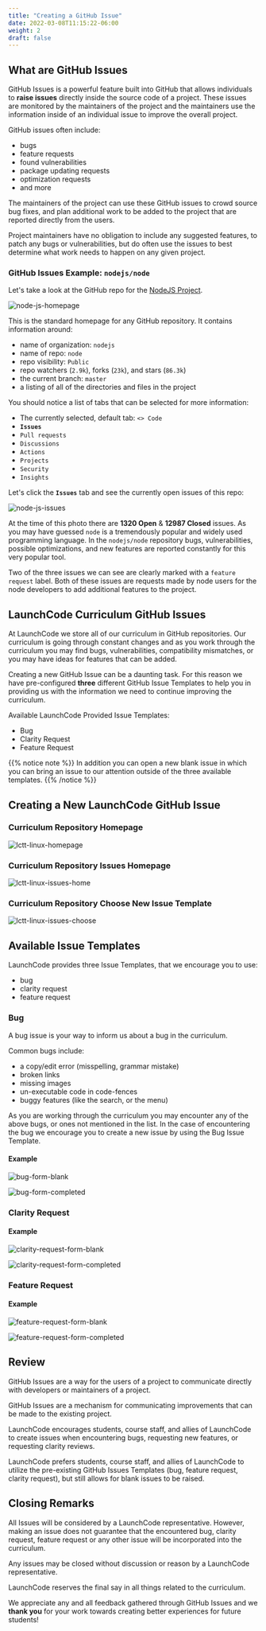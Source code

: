 ```yaml
---
title: "Creating a GitHub Issue"
date: 2022-03-08T11:15:22-06:00
weight: 2
draft: false
---
```


## What are GitHub Issues

GitHub Issues is a powerful feature built into GitHub that allows individuals to **raise issues** directly inside the source code of a project. These issues are monitored by the maintainers of the project and the maintainers use the information inside of an individual issue to improve the overall project.

GitHub issues often include:

- bugs
- feature requests
- found vulnerabilities
- package updating requests
- optimization requests
- and more

The maintainers of the project can use these GitHub issues to crowd source bug fixes, and plan additional work to be added to the project that are reported directly from the users.

Project maintainers have no obligation to include any suggested features, to patch any bugs or vulnerabilities, but do often use the issues to best determine what work needs to happen on any given project.

### GitHub Issues Example: `nodejs/node`

Let's take a look at the GitHub repo for the [NodeJS Project](https://github.com/nodejs/node).

![node-js-homepage](pictures/node-js-homepage.png?classes=border)

This is the standard homepage for any GitHub repository. It contains information around:

- name of organization: `nodejs`
- name of repo: `node`
- repo visibility: `Public`
- repo watchers (`2.9k`), forks (`23k`), and stars (`86.3k`)
- the current branch: `master`
- a listing of all of the directories and files in the project

You should notice a list of tabs that can be selected for more information:

- The currently selected, default tab: `<> Code`
- **`Issues`**
- `Pull requests`
- `Discussions`
- `Actions`
- `Projects`
- `Security`
- `Insights`

Let's click the **`Issues`** tab and see the currently open issues of this repo:

![node-js-issues](pictures/node-js-issues.png?classes=border)

At the time of this photo there are **1320 Open** & **12987 Closed** issues. As you may have guessed `node` is a tremendously popular and widely used programming language. In the `nodejs/node` repository bugs, vulnerabilities, possible optimizations, and new features are reported constantly for this very popular tool.

Two of the three issues we can see are clearly marked with a `feature request` label. Both of these issues are requests made by node users for the node developers to add additional features to the project.

## LaunchCode Curriculum GitHub Issues

At LaunchCode we store all of our curriculum in GitHub repositories. Our curriculum is going through constant changes and as you work through the curriculum you may find bugs, vulnerabilities, compatibility mismatches, or you may have ideas for features that can be added.

Creating a new GitHub Issue can be a daunting task. For this reason we have pre-configured **three** different GitHub Issue Templates to help you in providing us with the information we need to continue improving the curriculum.

Available LaunchCode Provided Issue Templates:

- Bug
- Clarity Request
- Feature Request

{{% notice note %}}
In addition you can open a new blank issue in which you can bring an issue to our attention outside of the three available templates.
{{% /notice %}}

## Creating a New LaunchCode GitHub Issue

### Curriculum Repository Homepage

![lctt-linux-homepage](pictures/lctt-linux-homepage.png?classes=border)

### Curriculum Repository Issues Homepage

![lctt-linux-issues-home](pictures/lctt-linux-issues-home.png?classes=border)

### Curriculum Repository Choose New Issue Template

![lctt-linux-issues-choose](pictures/lctt-linux-issues-choose.png?classes=border)

## Available Issue Templates

LaunchCode provides three Issue Templates, that we encourage you to use:

- bug
- clarity request
- feature request

### Bug

A bug issue is your way to inform us about a bug in the curriculum.

Common bugs include:
 
- a copy/edit error (misspelling, grammar mistake)
- broken links
- missing images
- un-executable code in code-fences
- buggy features (like the search, or the menu)

As you are working through the curriculum you may encounter any of the above bugs, or ones not mentioned in the list. In the case of encountering the bug we encourage you to create a new issue by using the Bug Issue Template.

#### Example

![bug-form-blank](pictures/bug-form-blank.png?classes=border)

![bug-form-completed](pictures/bug-form-completed.png?classes=border)

### Clarity Request


#### Example

![clarity-request-form-blank](pictures/clarity-request-form-blank.png?classes=border)

![clarity-request-form-completed](pictures/clarity-request-form-completed.png?classes=border)

### Feature Request

#### Example

![feature-request-form-blank](pictures/feature-request-form-blank.png?classes=border)

![feature-request-form-completed](pictures/feature-request-form-completed.png?classes=border)

## Review

GitHub Issues are a way for the users of a project to communicate directly with developers or maintainers of a project.

GitHub Issues are a mechanism for communicating improvements that can be made to the existing project.

LaunchCode encourages students, course staff, and allies of LaunchCode to create issues when encountering bugs, requesting new features, or requesting clarity reviews.

LaunchCode prefers students, course staff, and allies of LaunchCode to utilize the pre-existing GitHub Issues Templates (bug, feature request, clarity request), but still allows for blank issues to be raised.

## Closing Remarks

All Issues will be considered by a LaunchCode representative. However, making an issue does not guarantee that the encountered bug, clarity request, feature request or any other issue will be incorporated into the curriculum.

Any issues may be closed without discussion or reason by a LaunchCode representative.

LaunchCode reserves the final say in all things related to the curriculum.

We appreciate any and all feedback gathered through GitHub Issues and we **thank you** for your work towards creating better experiences for future students!

<!-- TODO: Blurb of student experience in creating new GH issues. What GH issue forms exist, what are their purpose. Pictures of how they can use them. This will be its own card on Trello. After step is completed change the draft frontmatter to false -->